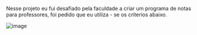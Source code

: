 Nesse projeto eu fui desafiado pela faculdade a criar um programa de notas para professores, foi pedido que eu utiliza - se os criterios abaixo. 

![image](https://user-images.githubusercontent.com/69482936/144916161-79f15a9b-0452-499a-aeca-45eceb8bdca7.png)



